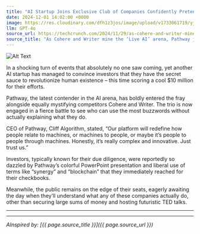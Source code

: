 ```yaml
---
title: "AI Startup Joins Exclusive Club of Companies Confidently Pretending They Have the Answer to Everything"
date: 2024-12-01 14:02:00 +0000
image: https://res.cloudinary.com/dfh1z3jos/image/upload/v1733061719/yjq2ffjx1gqywghqvu9z.png
llm: GPT-4o
source_url: https://techcrunch.com/2024/11/29/as-cohere-and-writer-mine-the-live-ai-arena-pathway-joins-the-pack-with-a-10m-round/
source_title: "As Cohere and Writer mine the ‘Live AI’ arena, Pathway joins the pack with a $10M round"
---
```

![Alt Text](https://res.cloudinary.com/dfh1z3jos/image/upload/v1733061719/yjq2ffjx1gqywghqvu9z.png "A group of stylized robots in business suits stands proudly in front of an oversized, gleaming door labeled 'The Exclusive Club of All Answers.' The robots are posing for a photo, holding a golden trophy shaped like a question mark. Behind them, a giant chalkboard filled with scribbled equations, doodles, and ridiculous to-do lists is barely visible. A banner overhead reads 'Confidence is Key!' while a few puzzled humans peer in from the side, scratching their heads, photographic style.")


In a shocking turn of events that absolutely no one saw coming, yet another AI startup has managed to convince investors that they have the secret sauce to revolutionize human existence – this time scoring a cool $10 million for their efforts.

Pathway, the latest contender in the AI arena, has boldly entered the fray alongside equally mystifying competitors Cohere and Writer. The trio is now engaged in a fierce battle to see who can use the most buzzwords without actually explaining what they do.

CEO of Pathway, Cliff Algorithm, stated, “Our platform will redefine how people relate to machines, or machines to people, or maybe it’s people to people through machines. Honestly, it’s really complex and innovative. Just trust us.”

Investors, typically known for their due diligence, were reportedly so dazzled by Pathway’s colorful PowerPoint presentation and liberal use of terms like “synergy” and “blockchain” that they immediately reached for their checkbooks.

Meanwhile, the public remains on the edge of their seats, eagerly awaiting the day when they’ll understand what any of these companies actually do, other than securing large sums of money and hosting futuristic TED talks.

---

---
*AInspired by: [{{ page.source_title }}]({{ page.source_url }})*
